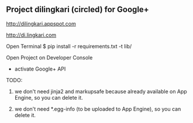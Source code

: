 ## Project dilingkari (circled) for Google+

http://dilingkari.appspot.com

http://di.lingkari.com

Open Terminal
$ pip install -r requirements.txt -t lib/

Open Project on Developer Console

+ activate Google+ API

TODO:

1. we don't need jinja2 and markupsafe because already available on App Engine, so you can delete it.

1. we don't need \*.egg-info (to be uploaded to App Engine), so you can delete it.